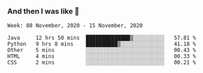  ### And then I was like 🥱
<!--
**Mat2ja/Mat2ja** is a ✨ _special_ ✨ repository because its `README.md` (this file) appears on your GitHub profile.

Here are some ideas to get you started:

- 🔭 I’m currently working on ...
- 🌱 I’m currently learning ...
- 👯 I’m looking to collaborate on ...
- 🤔 I’m looking for help with ...
- 💬 Ask me about ...
- 📫 How to reach me: ...
- 😄 Pronouns: ...
- ⚡ Fun fact: ...
-->

<!--START_SECTION:waka-->
```text
Week: 08 November, 2020 - 15 November, 2020

Java     12 hrs 50 mins  ██████████████▒░░░░░░░░░░   57.81 % 
Python   9 hrs 8 mins    ██████████▒░░░░░░░░░░░░░░   41.18 % 
Other    5 mins          ░░░░░░░░░░░░░░░░░░░░░░░░░   00.43 % 
HTML     4 mins          ░░░░░░░░░░░░░░░░░░░░░░░░░   00.33 % 
CSS      2 mins          ░░░░░░░░░░░░░░░░░░░░░░░░░   00.21 % 
```
<!--END_SECTION:waka-->
